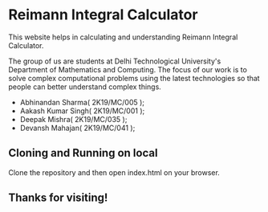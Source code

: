 # Reimann Integral Calculator
This website helps in calculating and understanding Reimann Integral Calculator. 


The group of us are students at Delhi Technological University's
Department of Mathematics and Computing.
The focus of our work is to solve complex computational problems
using the latest technologies so that people can better understand complex things.

* Abhinandan Sharma( 2K19/MC/005 );
* Aakash Kumar Singh( 2K19/MC/001 );
* Deepak Mishra( 2K19/MC/035 );
* Devansh Mahajan( 2K19/MC/041 );


## Cloning and Running on local

Clone the repository and then open index.html on your browser.

## Thanks for visiting!
